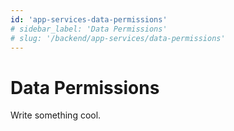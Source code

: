 ```yaml
---
id: 'app-services-data-permissions'
# sidebar_label: 'Data Permissions'
# slug: '/backend/app-services/data-permissions'
---
```

# Data Permissions

Write something cool.
